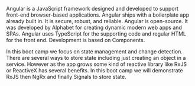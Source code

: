 Angular is a JavaScript framework designed and developed to support front-end browser-based applications. Angular ships with a boilerplate app already built in. It is secure, robust, and reliable. Angular is open-source. It was developed by Alphabet for creating dynamic modern web apps and SPAs. Angular uses TypeScript for the supporting code and regular HTML for the front end. Development is based on Components. 

In this boot camp we focus on state management and change detection. There are several ways to store state including just creating an object in a service. However as the app grows some kind of reactive library like RxJS or ReactiveX has several benefits. In this boot camp we will demonstrate RxJS then NgRx and finally Signals to store state.
